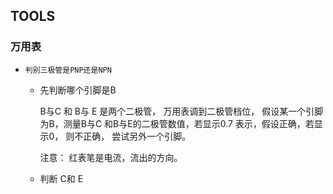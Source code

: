 ## TOOLS 


### 万用表

- `判别三极管是PNP还是NPN`
    - 先判断哪个引脚是B 

        B与C 和 B与 E  是两个二极管， 万用表调到二极管档位， 假设某一个引脚为B，测量B与C 和B与E的二极管数值，若显示0.7 表示，假设正确，若显示0， 则不正确， 尝试另外一个引脚。

        注意： 红表笔是电流，流出的方向。 
    - 判断 C和 E 

            


